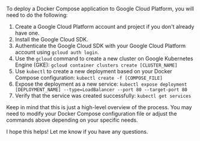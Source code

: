 To deploy a Docker Compose application to Google Cloud Platform, you will need to do the following:

1.  Create a Google Cloud Platform account and project if you don't already have one.
2.  Install the Google Cloud SDK.
3.  Authenticate the Google Cloud SDK with your Google Cloud Platform account using `gcloud auth login`.
4.  Use the `gcloud` command to create a new cluster on Google Kubernetes Engine (GKE): `gcloud container clusters create [CLUSTER_NAME]`
5.  Use `kubectl` to create a new deployment based on your Docker Compose configuration: `kubectl create -f [COMPOSE_FILE]`
6.  Expose the deployment as a new service: `kubectl expose deployment [DEPLOYMENT_NAME] --type=LoadBalancer --port 80 --target-port 80`
7.  Verify that the service was created successfully: `kubectl get services`

Keep in mind that this is just a high-level overview of the process. You may need to modify your Docker Compose configuration file or adjust the commands above depending on your specific needs.

I hope this helps! Let me know if you have any questions.